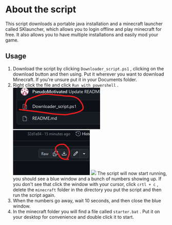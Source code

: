 # About the script
This script downloads a portable java installation and a minecraft launcher called SKlauncher, which allows you to login offline and play minecraft for free. It also allows you to have multiple installations and easily mod your game.
## Usage 
1. Download the script by clicking `Downloader_script.ps1` , clicking on the download button and then using. Put it wherever you want to download Minecraft. If you're unsure put it in your Documents folder.
2. Right click the file and click `Run with powershell` .
![](img1.png)
![](img2.png)
![](ing3.png)
The script will now start running, you should see a blue window and a bunch of numbers showing up. 
If you don't see that click the window with your cursor, click `crtl + c` , delete the `minecraft` folder in the directory you put the script and then run the script again.
4. When the numbers go away, wait 10 seconds, and then close the blue window. 
5. In the minecraft folder you will find a file called `starter.bat` . Put it on your desktop for convenience and double click it to start. 
